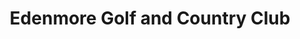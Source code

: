 ---
title: "Edenmore Golf and Country Club"
address: " Edenmore Golf and Country Club, Drumnabreeze Road, Magheralin, Craigavon, Armagh, BT67 0RH"
tel: "028 92619241"
county: "Armagh"
category: "Golf"
type: "Content"
lat: "54.459886"
lng: "-6.2415"
---